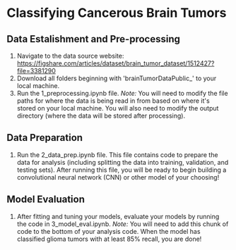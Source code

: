 # Classifying Cancerous Brain Tumors 

## Data Estalishment and Pre-processing 
1. Navigate to the data source website: <https://figshare.com/articles/dataset/brain_tumor_dataset/1512427?file=3381290>
2. Download all folders beginning with 'brainTumorDataPublic_' to your local machine.
3. Run the 1_preprocessing.ipynb file. *Note:* You will need to modify the file paths for where the data is being read in from based on where it's stored on your local machine. You will also need to modify the output directory (where the data will be stored after processing).

## Data Preparation 
1. Run the 2_data_prep.ipynb file. This file contains code to prepare the data for analysis (including splitting the data into training, validation, and testing sets). After running this file, you will be ready to begin building a convolutional neural network (CNN) or other model of your choosing! 

## Model Evaluation 
1. After fitting and tuning your models, evaluate your models by running the code in 3_model_eval.ipynb. *Note:* You will need to add this chunk of code to the bottom of your analysis code. When the model has classified glioma tumors with at least 85% recall, you are done! 
